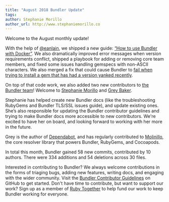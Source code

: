 ```yaml
---
title: "August 2018 Bundler Update"
tags:
author: Stephanie Morillo
author_url: http://www.stephaniemorillo.co
---
```


Welcome to the August monthly update!

With the help of [@eanlain](http://github.com/eanlain), we shipped a new guide: [“How to use Bundler with Docker”](https://bundler.io/v1.16/guides/bundler_docker_guide.html). We also dramatically improved error messages when version requirements conflict, shipped a playbook for adding or removing core team members, and fixed some issues handling gemspecs with non-ASCII characters. We also merged a fix that could cause Bundler to [fail when trying to install a gem that has had a version yanked recently](https://github.com/bundler/bundler/pull/6675).

On top of that code work, we also added two new contributors to [the Bundler team](https://bundler.io/contributors.html)! Welcome to [Stephanie Morillo](https://www.twitter.com/radiomorillo) and [Grey Baker](https://twitter.com/greybaker).

Stephanie has helped create new Bundler docs (like the troubleshooting RubyGems and Bundler TLS/SSL issues guide), and update existing ones. She’s also responsible for updating the Bundler contributor guidelines and trying to make Bundler docs more accessible to new contributors. We're excited to have her on board, and looking forward to working with her more in the future.

Grey is the author of [Dependabot](https://dependabot.com), and has regularly contributed to [Molinillo](https://github.com/cocoapods/molinillo), the core resolver library that powers Bundler, RubyGems, and Cocoapods.

In total this month, Bundler gained 58 new commits, contributed by 10 authors. There were 334 additions and 54 deletions across 30 files.

Interested in contributing to Bundler? We always welcome contributions in the forms of triaging bugs, adding new features, writing docs, and engaging with the wider community. Visit the [Bundler Contributor Guidelines](https://github.com/bundler/bundler/blob/master/doc/contributing/README.md) on GitHub to get started. Don't have time to contribute, but want to support our work? Sign up as a member of [Ruby Together](https://rubytogether.org) to help fund our work to keep Bundler working for everyone.